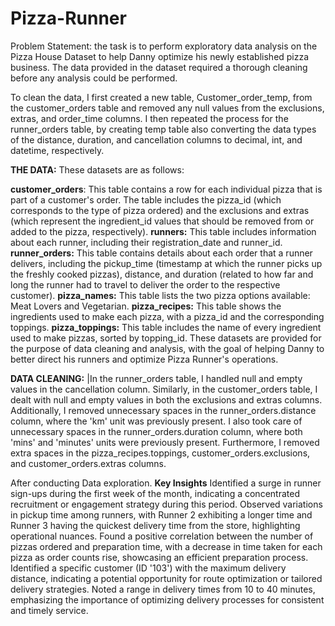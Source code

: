 # Pizza-Runner
Problem Statement: the task is to perform exploratory data analysis on the Pizza House Dataset to help Danny optimize his newly established pizza business. The data provided in the dataset required a thorough cleaning before any analysis could be performed.

To clean the data, I first created a new table, Customer_order_temp, from the customer_orders table and removed any null values from the exclusions, extras, and order_time columns. I then repeated the process for the runner_orders table, by creating temp table  also converting the data types of the distance, duration, and cancellation columns to decimal, int, and datetime, respectively. 

**THE DATA:**
These datasets are as follows:

**customer_orders**: This table contains a row for each individual pizza that is part of a customer's order. The table includes the pizza_id (which corresponds to the type of pizza ordered) and the exclusions and extras (which represent the ingredient_id values that should be removed from or added to the pizza, respectively).
**runners:** This table includes information about each runner, including their registration_date and runner_id.
**runner_orders:** This table contains details about each order that a runner delivers, including the pickup_time (timestamp at which the runner picks up the freshly cooked pizzas), distance, and duration (related to how far and long the runner had to travel to deliver the order to the respective customer).
**pizza_names:** This table lists the two pizza options available: Meat Lovers and Vegetarian.
**pizza_recipes:** This table shows the ingredients used to make each pizza, with a pizza_id and the corresponding toppings.
**pizza_toppings:** This table includes the name of every ingredient used to make pizzas, sorted by topping_id.
These datasets are provided for the purpose of data cleaning and analysis, with the goal of helping Danny to better direct his runners and optimize Pizza Runner's operations.

**DATA CLEANING:**
|In the runner_orders table, I handled null and empty values in the cancellation column.
Similarly, in the customer_orders table, I dealt with null and empty values in both the exclusions and extras columns.
Additionally, I removed unnecessary spaces in the runner_orders.distance column, where the 'km' unit was previously present.
I also took care of unnecessary spaces in the runner_orders.duration column, where both 'mins' and 'minutes' units were previously present.
Furthermore, I removed extra spaces in the pizza_recipes.toppings, customer_orders.exclusions, and customer_orders.extras columns.

After conducting Data exploration.
**Key Insights**
Identified a surge in runner sign-ups during the first week of the month, indicating a concentrated recruitment or engagement strategy during this period.
Observed variations in pickup time among runners, with Runner 2 exhibiting a longer time and Runner 3 having the quickest delivery time from the store, highlighting operational nuances.
Found a positive correlation between the number of pizzas ordered and preparation time, with a decrease in time taken for each pizza as order counts rise, showcasing an efficient preparation process.
Identified a specific customer (ID '103') with the maximum delivery distance, indicating a potential opportunity for route optimization or tailored delivery strategies.
Noted a range in delivery times from 10 to 40 minutes, emphasizing the importance of optimizing delivery processes for consistent and timely service.

